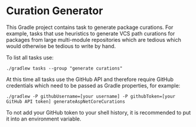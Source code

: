 # Curation Generator

This Gradle project contains task to generate package curations. For example, tasks that use heuristics to
generate VCS path curations for packages from large multi-module repositories which are tedious which would
otherwise be tedious to write by hand.

To list all tasks use:

```
./gradlew tasks --group "generate curations"
```

At this time all tasks use the GitHub API and therefore require GitHub credentials which need to be passed
as Gradle properties, for example: 

```
./gradlew -P githubUsername=[your username] -P githubToken=[your GitHub API token] generateAspNetCoreCurations 
```

To not add your GitHub token to your shell history, it is recommended to put it into an environment variable.
